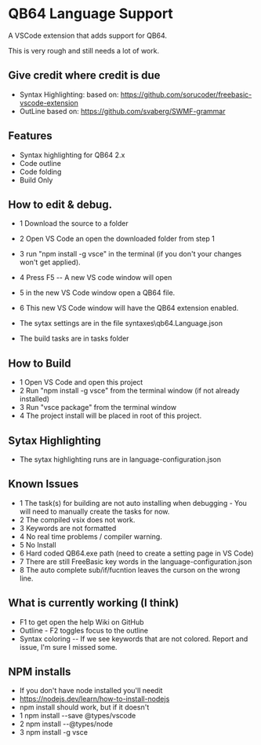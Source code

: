 # QB64 Language Support

A VSCode extension that adds support for QB64.

This is very rough and still needs a lot of work.

## Give credit where credit is due
* Syntax Highlighting: based on: https://github.com/sorucoder/freebasic-vscode-extension
* OutLine based on: https://github.com/svaberg/SWMF-grammar

## Features

* Syntax highlighting for QB64 2.x
* Code outline
* Code folding
* Build Only

## How to edit & debug.

* 1 Download the source to a folder
* 2 Open VS Code an open the downloaded folder from step 1
* 3 run "npm install -g vsce" in the terminal (if you don't your changes won't get applied).  
* 4 Press F5 -- A new VS code window will open
* 5 in the new VS Code window open a QB64 file.
* 6 This new VS Code window will have the QB64 extension enabled.

* The sytax settings are in the file syntaxes\qb64.Language.json
* The build tasks are in tasks folder

## How to Build
* 1 Open VS Code and open this project
* 2 Run "npm install -g vsce" from the terminal window (if not already installed)
* 3 Run "vsce package" from the terminal window
* 4 The project install will be placed in root of this project.

## Sytax Highlighting  
* The sytax highlighting runs are in language-configuration.json

## Known Issues
* 1 The task(s) for building are not auto installing when debugging - You will need to manually create the tasks for now.
* 2 The compiled vsix does not work.
* 3 Keywords are not formatted
* 4 No real time problems / compiler warning.
* 5 No Install
* 6 Hard coded QB64.exe path (need to create a setting page in VS Code)
* 7 There are still FreeBasic key words in the language-configuration.json
* 8 The auto complete sub/if/fucntion leaves the curson on the wrong line.

## What is currently working (I think)
* F1 to get open the help Wiki on GitHub
* Outline - F2 toggles focus to the outline
* Syntax coloring -- If we see keywords that are not colored.  Report and issue, I'm sure I missed some.

## NPM installs
* If you don't have node installed you'll needit
*    https://nodejs.dev/learn/how-to-install-nodejs
* npm install should work, but if it doesn't
* 1 npm install --save @types/vscode
* 2 npm install --@types/node
* 3 npm install -g vsce

